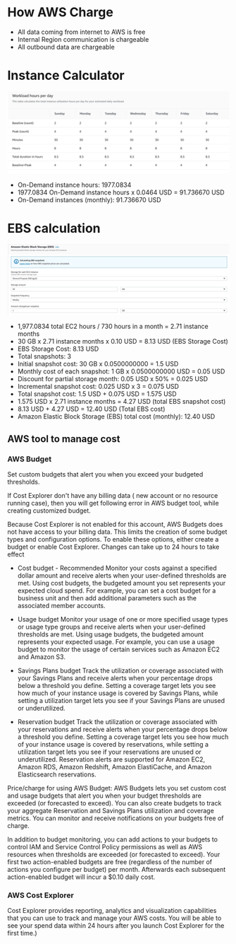 # How AWS Charge

* All data coming from internet to AWS is free
* Internal Region communication is chargeable
* All outbound data are chargeable

# Instance Calculator

![EC2 Configuration](images/ec2_usage.JPG)

* On-Demand instance hours: 1977.0834
* 1977.0834 On-Demand instance hours x 0.0464 USD = 91.736670 USD
* On-Demand instances (monthly): 91.736670 USD


# EBS calculation

![EBS Configuration](images/ebs_usage.JPG)

* 1,977.0834 total EC2 hours / 730 hours in a month = 2.71 instance months
* 30 GB x 2.71 instance months x 0.10 USD = 8.13 USD (EBS Storage Cost)
* EBS Storage Cost: 8.13 USD
* Total snapshots: 3
* Initial snapshot cost: 30 GB x 0.0500000000 = 1.5 USD
* Monthly cost of each snapshot: 1 GB x 0.0500000000 USD = 0.05 USD
* Discount for partial storage month: 0.05 USD x 50% = 0.025 USD
* Incremental snapshot cost: 0.025 USD x 3 = 0.075 USD
* Total snapshot cost: 1.5 USD + 0.075 USD = 1.575 USD
* 1.575 USD x 2.71 instance months = 4.27 USD (total EBS snapshot cost)
* 8.13 USD + 4.27 USD = 12.40 USD (Total EBS cost)
* Amazon Elastic Block Storage (EBS) total cost (monthly): 12.40 USD

## AWS tool to manage cost

### AWS Budget 
Set custom budgets that alert you when you exceed your budgeted thresholds.

If Cost Explorer don't have any billing data ( new account or no resource running case), then you will get following error in AWS budget tool, while creating customized budget.

Because Cost Explorer is not enabled for this account, AWS Budgets does not have access to your billing data. This limits the creation of some budget types and configuration options. To enable these options, either create a budget or enable Cost Explorer. Changes can take up to 24 hours to take effect

* Cost budget - Recommended
Monitor your costs against a specified dollar amount and receive alerts when your user-defined thresholds are met. Using cost budgets, the budgeted amount you set represents your expected cloud spend. For example, you can set a cost budget for a business unit and then add additional parameters such as the associated member accounts.

* Usage budget
Monitor your usage of one or more specified usage types or usage type groups and receive alerts when your user-defined thresholds are met. Using usage budgets, the budgeted amount represents your expected usage. For example, you can use a usage budget to monitor the usage of certain services such as Amazon EC2 and Amazon S3.

* Savings Plans budget
Track the utilization or coverage associated with your Savings Plans and receive alerts when your percentage drops below a threshold you define. Setting a coverage target lets you see how much of your instance usage is covered by Savings Plans, while setting a utilization target lets you see if your Savings Plans are unused or underutilized.

* Reservation budget
Track the utilization or coverage associated with your reservations and receive alerts when your percentage drops below a threshold you define. Setting a coverage target lets you see how much of your instance usage is covered by reservations, while setting a utilization target lets you see if your reservations are unused or underutilized. Reservation alerts are supported for Amazon EC2, Amazon RDS, Amazon Redshift, Amazon ElastiCache, and Amazon Elasticsearch reservations.

Price/charge for using AWS Budget: AWS Budgets lets you set custom cost and usage budgets that alert you when your budget thresholds are exceeded (or forecasted to exceed). You can also create budgets to track your aggregate Reservation and Savings Plans utilization and coverage metrics. You can monitor and receive notifications on your budgets free of charge.

In addition to budget monitoring, you can add actions to your budgets to control IAM and Service Control Policy permissions as well as AWS resources when thresholds are exceeded (or forecasted to exceed). Your first two action-enabled budgets are free (regardless of the number of actions you configure per budget) per month. Afterwards each subsequent action-enabled budget will incur a $0.10 daily cost.


###  AWS Cost Explorer 

Cost Explorer provides reporting, analytics and visualization capabilities that you can use to track and manage your AWS costs.
You will be able to see your spend data within 24 hours after you launch Cost Explorer for the first time.)
